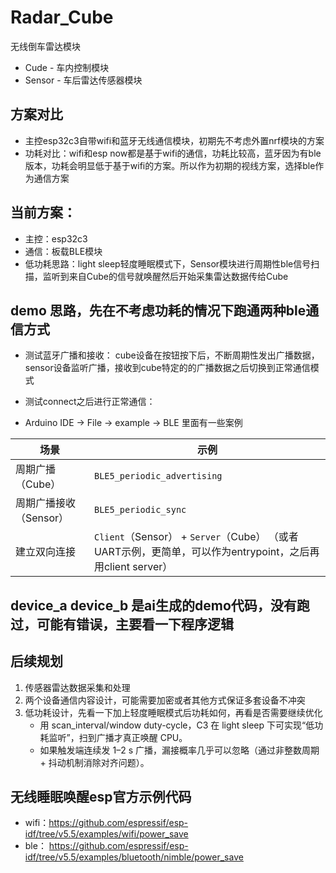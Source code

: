# Radar_Cube
无线倒车雷达模块
- Cude - 车内控制模块
- Sensor - 车后雷达传感器模块

## 方案对比
- 主控esp32c3自带wifi和蓝牙无线通信模块，初期先不考虑外置nrf模块的方案
- 功耗对比：wifi和esp now都是基于wifi的通信，功耗比较高，蓝牙因为有ble版本，功耗会明显低于基于wifi的方案。所以作为初期的视线方案，选择ble作为通信方案

## 当前方案：
- 主控：esp32c3
- 通信：板载BLE模块
- 低功耗思路：light sleep轻度睡眠模式下，Sensor模块进行周期性ble信号扫描，监听到来自Cube的信号就唤醒然后开始采集雷达数据传给Cube

## demo 思路，先在不考虑功耗的情况下跑通两种ble通信方式
- 测试蓝牙广播和接收： cube设备在按钮按下后，不断周期性发出广播数据，sensor设备监听广播，接收到cube特定的的广播数据之后切换到正常通信模式
- 测试connect之后进行正常通信：

- Arduino IDE -> File -> example -> BLE 里面有一些案例

| 场景             | 示例                                      |
|------------------|-------------------------------------------|
| 周期广播（Cube） | `BLE5_periodic_advertising`               |
| 周期广播接收（Sensor）     | `BLE5_periodic_sync`                      |
| 建立双向连接     | `Client`（Sensor） + `Server`（Cube） （或者UART示例，更简单，可以作为entrypoint，之后再用client server）     |

## device_a device_b 是ai生成的demo代码，没有跑过，可能有错误，主要看一下程序逻辑

## 后续规划
1. 传感器雷达数据采集和处理
2. 两个设备通信内容设计，可能需要加密或者其他方式保证多套设备不冲突
3. 低功耗设计，先看一下加上轻度睡眠模式后功耗如何，再看是否需要继续优化
    - 用 scan_interval/window duty-cycle，C3 在 light sleep 下可实现“低功耗监听”，扫到广播才真正唤醒 CPU。
    - 如果触发端连续发 1–2 s 广播，漏接概率几乎可以忽略（通过非整数周期 + 抖动机制消除对齐问题）。

## 无线睡眠唤醒esp官方示例代码
- wifi：https://github.com/espressif/esp-idf/tree/v5.5/examples/wifi/power_save
- ble： https://github.com/espressif/esp-idf/tree/v5.5/examples/bluetooth/nimble/power_save